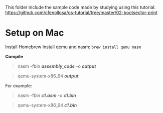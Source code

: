 This folder include the sample code made by studying using this tutorial: https://github.com/cfenollosa/os-tutorial/tree/master/02-bootsector-print

# Setup on Mac
Install Homebrew
Install qemu and nasm: `brew install qemu nasm`

**Compile**

> nasm -fbin ***assembly_code*** -o ***output***

> qemu-system-x86_64 ***output***

For example:

> nasm -fbin ***c1.asm*** -o ***c1.bin***

> qemu-system-x86_64 ***c1.bin***
